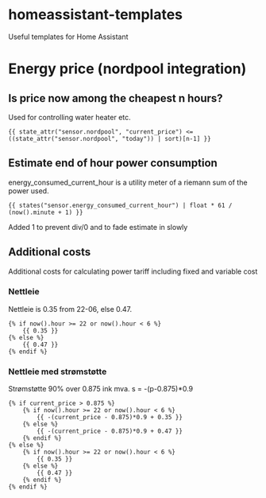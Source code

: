 # homeassistant-templates
Useful templates for Home Assistant

# Energy price (nordpool integration)

## Is price now among the cheapest n hours?

Used for controlling water heater etc.

````
{{ state_attr("sensor.nordpool", "current_price") <= ((state_attr("sensor.nordpool", "today")) | sort)[n-1] }}
````

## Estimate end of hour power consumption

energy_consumed_current_hour is a utility meter of a riemann sum of the power used.

````
{{ states("sensor.energy_consumed_current_hour") | float * 61 / (now().minute + 1) }}
````
Added 1 to prevent div/0 and to fade estimate in slowly


## Additional costs

Additional costs for calculating power tariff including fixed and variable cost

### Nettleie

Nettleie is 0.35 from 22-06, else 0.47.
````
{% if now().hour >= 22 or now().hour < 6 %}
    {{ 0.35 }}
{% else %}
    {{ 0.47 }}
{% endif %}
````

### Nettleie med strømstøtte

Strømstøtte 90% over 0.875 ink mva.
s = -(p-0.875)*0.9

````
{% if current_price > 0.875 %}
    {% if now().hour >= 22 or now().hour < 6 %}
        {{ -(current_price - 0.875)*0.9 + 0.35 }}
    {% else %}
        {{ -(current_price - 0.875)*0.9 + 0.47 }}
    {% endif %}
{% else %}
    {% if now().hour >= 22 or now().hour < 6 %}
        {{ 0.35 }}
    {% else %}
        {{ 0.47 }}
    {% endif %}
{% endif %}
````
